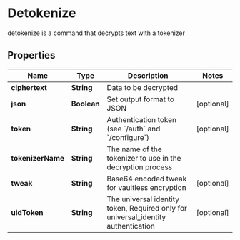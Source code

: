 

# Detokenize

detokenize is a command that decrypts text with a tokenizer
## Properties

Name | Type | Description | Notes
------------ | ------------- | ------------- | -------------
**ciphertext** | **String** | Data to be decrypted | 
**json** | **Boolean** | Set output format to JSON |  [optional]
**token** | **String** | Authentication token (see &#x60;/auth&#x60; and &#x60;/configure&#x60;) |  [optional]
**tokenizerName** | **String** | The name of the tokenizer to use in the decryption process | 
**tweak** | **String** | Base64 encoded tweak for vaultless encryption |  [optional]
**uidToken** | **String** | The universal identity token, Required only for universal_identity authentication |  [optional]



